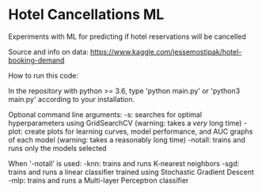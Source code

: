 # Hotel Cancellations ML

Experiments with ML for predicting if hotel reservations will be cancelled

Source and info on data: https://www.kaggle.com/jessemostipak/hotel-booking-demand

How to run this code:

In the repository with python >= 3.6, type 'python main.py' or 'python3 main.py' according to your installation.

Optional command line arguments:
-s: searches for optimal hyperparameters using GridSearchCV (warning: takes a _very_ long time)
-plot: create plots for learning curves, model performance, and AUC graphs of each model (warning: takes a reasonably long time)
-notall: trains and runs only the models selected

When '-notall' is used:
-knn: trains and runs K-nearest neighbors
-sgd: trains and runs a linear classifier trained using Stochastic Gradient Descent
-mlp: trains and runs a Multi-layer Perceptron classifier
